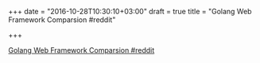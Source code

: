 +++
date = "2016-10-28T10:30:10+03:00"
draft = true
title = "Golang Web Framework Comparsion  #reddit"

+++

<p><a href="https://t.co/HD6g8FRxee">Golang Web Framework Comparsion  #reddit</a></p>
